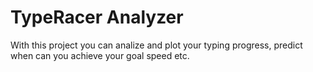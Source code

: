 # TypeRacer Analyzer

With this project you can analize and plot your typing progress, predict when can you achieve your goal speed etc.
